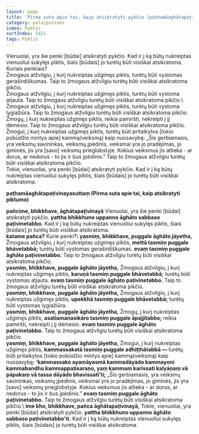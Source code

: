 ```yaml
---
layout: page
title: 'Pirma suta apie tai, kaip atsikratyti pykčio (paṭhamāaghātapaṭivinayasuttaṃ, AN 5.iv.II.1)'
category: palaipsnines
index: Pyktis 
sortIndex: 5421 
tags: Pyktis
---
```


Vienuolai, yra šie penki [būdai] atsikratyti pykčio. Kad ir į ką būtų nukreiptas vienuoliui sukylęs piktis, šiais [būdais] jo turėtų būti visiškai atsikratoma. Kuriais penkiais?\
Žmogaus atžvilgiu, į kurį nukreiptas užgimęs piktis, turėtų būti vystomas geraširdiškumas. Taip to žmogaus atžvilgiu turėtų būti visiškai atsikratoma pikčio.\
Žmogaus atžvilgiu, į kurį nukreiptas užgimęs piktis, turėtų būti vystoma atjauta. Taip to žmogaus atžvilgiu turėtų būti visiškai atsikratoma pikčio.\   
Žmogaus atžvilgiu, į kurį nukreiptas užgimęs piktis, turėtų būti vystoma lygiažiūra. Taip to žmogaus atžvilgiu turėtų būti visiškai atsikratoma pikčio.\
Žmogų, į kurį nukreiptas užgimęs piktis, reikia pamiršti, nekreipti į jį dėmesio. Taip to žmogaus atžvilgiu turėtų būti visiškai atsikratoma pikčio.\
Žmogui, į kurį nukreiptas užgimęs piktis, turėtų būti pritaikytos [tokio pobūdžio mintys apie] kammą(veiksmą) kaip nuosavybę: „Šis gerbiamasis, yra veiksmų savininkas, veiksmų įpėdinis, veiksmai yra jo pradėjimas, jo giminės, jis yra \[savo] veiksmų prieglobstyje. Kokius veiksmus jis atlieka - ar dorus, ar nedorus - to jis ir bus įpėdinis.” Taip to žmogaus atžvilgiu turėtų būti visiškai atsikratoma pikčio.\
Tokie, vienuoliai, yra penki [būdai] atsikratyti pykčio. Kad ir į ką būtų nukreiptas vienuoliui sukylęs piktis, šiais [būdais] jo turėtų būti visiškai atsikratoma.


__paṭhamāaghātapaṭivinayasuttaṃ (Pirma suta apie tai, kaip atsikratyti piktumo)__

**pañcime, bhikkhave, āghātapaṭivinayā** Vienuolai, yra šie penki [būdai] atsikratyti pykčio. **yattha bhikkhuno uppanno āghāto sabbaso paṭivinetabbo.** Kad ir į ką būtų nukreiptas vienuoliui sukylęs piktis, šiais [būdais] jo turėtų būti visiškai atsikratoma.\
**katame pañca?** Kurie penki?\ 
**yasmiṃ, bhikkhave, puggale āghāto jāyetha,** Žmogaus atžvilgiu, į kurį nukreiptas užgimęs piktis, **mettā tasmiṃ puggale bhāvetabbā;** turėtų būti vystomas geraširdiškumas. **evaṃ tasmiṃ puggale āghāto paṭivinetabbo.** Taip to žmogaus atžvilgiu turėtų būti visiškai atsikratoma pikčio.\
**yasmiṃ, bhikkhave, puggale āghāto jāyetha,** Žmogaus atžvilgiu, į kurį nukreiptas užgimęs piktis, **karuṇā tasmiṃ puggale bhāvetabbā;** turėtų būti vystomas atjauta. **evaṃ tasmiṃ puggale āghāto paṭivinetabbo.** Taip to žmogaus atžvilgiu turėtų būti visiškai atsikratoma pikčio.\
**yasmiṃ, bhikkhave, puggale āghāto jāyetha,** Žmogaus atžvilgiu, į kurį nukreiptas užgimęs piktis, **upekkhā tasmiṃ puggale bhāvetabbā;** turėtų būti vystomas lygiažiūra.\
**yasmiṃ, bhikkhave, puggale āghāto jāyetha,** Žmogų, į kurį nukreiptas užgimęs piktis, **asatiamanasikāro tasmiṃ puggale āpajjitabbo;** reikia pamiršti, nekreipti į jį dėmesio. **evaṃ tasmiṃ puggale āghāto paṭivinetabbo.** Taip to žmogaus atžvilgiu turėtų būti visiškai atsikratoma pikčio.\
**yasmiṃ, bhikkhave, puggale āghāto jāyetha,** Žmogui, į kurį nukreiptas užgimęs piktis, **kammassakatā tasmiṃ puggale adhiṭṭhātabbā —** turėtų būti pritaikytos [tokio pobūdžio mintys apie] kammą(veiksmą) kaip nuosavybę: **‘kammassako ayamāyasmā kammadāyādo kammayoni kammabandhu kammappaṭisaraṇo, yaṃ kammaṃ karissati kalyāṇaṃ vā pāpakaṃ vā tassa dāyādo bhavissatī’ti;** „Šis gerbiamasis, yra veiksmų savininkas, veiksmų įpėdinis, veiksmai yra jo pradėjimas, jo giminės, jis yra \[savo] veiksmų prieglobstyje. Kokius veiksmus jis atlieka - ar dorus, ar nedorus - to jis ir bus įpėdinis.” **evaṃ tasmiṃ puggale āghāto paṭivinetabbo.** Taip to žmogaus atžvilgiu turėtų būti visiškai atsikratoma pikčio.\ 
**ime kho, bhikkhave, pañca āghātapaṭivinayā,** Tokie, vienuoliai, yra penki [būdai] atsikratyti pykčio. **yattha bhikkhuno uppanno āghāto sabbaso paṭivinetabbo'ti.** Kad ir į ką būtų nukreiptas vienuoliui sukylęs piktis, šiais [būdais] jo turėtų būti visiškai atsikratoma.

